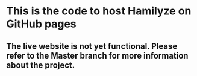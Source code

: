 # This is the code to host Hamilyze on GitHub pages

## The live website is not yet functional. Please refer to the Master branch for more information about the project.
